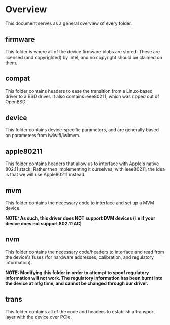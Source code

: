 #  Overview
This document serves as a general overview of every folder.

## firmware
This folder is where all of the device firmware blobs are stored. These are licensed (and copyrighted) by Intel, and no copyright should
be claimed on them.

## compat
This folder contains headers to ease the transition from a Linux-based driver to a BSD driver. It also contains ieee80211, which
was ripped out of OpenBSD.

## device
This folder contains device-specific parameters, and are generally based on parameters from iwlwifi/iwlmvm.

## apple80211
This folder contains headers that allow us to interface with Apple's native 802.11 stack. Rather then implementing it ourselves,
with ieee80211, the idea is that we will use Apple80211 instead.

## mvm
This folder contains the necessary code to interface and set up a MVM device. 

**NOTE: As such, this driver does NOT support DVM devices (i.e if your device does not support 802.11 AC)**

## nvm
This folder contains the necessary code/headers to interface and read from the device's fuses
(for hardware addresses, calibration, and regulatory information). 

**NOTE: Modifying this folder in order to attempt to spoof regulatory information will not work.
The regulatory information has been burnt into the device at mfg time, and cannot be changed through
our driver.**

## trans
This folder contains all of the code and headers to establish a transport layer with the device over PCIe.

